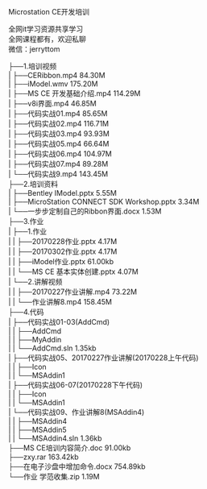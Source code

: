 Microstation CE开发培训

全网it学习资源共享学习<br>全网课程都有，欢迎私聊<br>微信：jerryttom<br>

├──1.培训视频<br> | ├──CERibbon.mp4 84.30M<br> | ├──iModel.wmv 175.20M<br> | ├──MS CE 开发基础介绍.mp4 114.29M<br> | ├──v8i界面.mp4 46.85M<br> | ├──代码实战01.mp4 85.65M<br> | ├──代码实战02.mp4 116.71M<br> | ├──代码实战03.mp4 93.93M<br> | ├──代码实战05.mp4 66.64M<br> | ├──代码实战06.mp4 104.97M<br> | ├──代码实战07.mp4 89.28M<br> | └──代码实战9.mp4 143.45M<br> ├──2.培训资料<br> | ├──Bentley IModel.pptx 5.55M<br> | ├──MicroStation CONNECT SDK Workshop.pptx 3.34M<br> | └──一步步定制自己的Ribbon界面.docx 1.53M<br> ├──3.作业<br> | ├──1.作业<br> | | ├──20170228作业.pptx 4.17M<br> | | ├──20170302作业.pptx 4.17M<br> | | ├──iModel作业.pptx 61.00kb<br> | | └──MS CE 基本实体创建.pptx 4.07M<br> | └──2.讲解视频<br> | | ├──20170227作业讲解.mp4 73.22M<br> | | └──作业讲解8.mp4 158.45M<br> ├──4.代码<br> | ├──代码实战01-03(AddCmd)<br> | | ├──AddCmd<br> | | ├──MyAddin<br> | | └──AddCmd.sln 1.35kb<br> | ├──代码实战05、20170227作业讲解(20170228上午代码)<br> | | ├──Icon<br> | | └──MSAddin1<br> | ├──代码实战06-07(20170228下午代码)<br> | | ├──Icon<br> | | └──MSAddin1<br> | └──代码实战09、作业讲解8(MSAddin4)<br> | | ├──MSAddin4<br> | | ├──MSAddin5<br> | | └──MSAddin4.sln 1.36kb<br> ├──MS CE培训内容简介.doc 91.00kb<br> ├──zxy.rar 163.42kb<br> ├──在电子沙盘中增加命令.docx 754.89kb<br> └──作业 学范收集.zip 1.19M